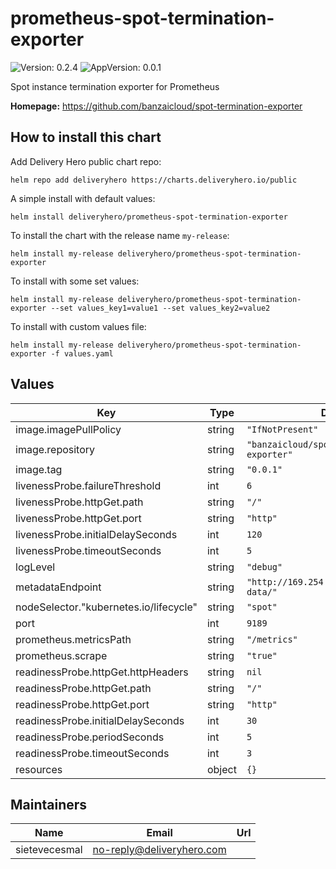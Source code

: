 # prometheus-spot-termination-exporter

![Version: 0.2.4](https://img.shields.io/badge/Version-0.2.4-informational?style=flat-square) ![AppVersion: 0.0.1](https://img.shields.io/badge/AppVersion-0.0.1-informational?style=flat-square)

Spot instance termination exporter for Prometheus

**Homepage:** <https://github.com/banzaicloud/spot-termination-exporter>

## How to install this chart

Add Delivery Hero public chart repo:

```console
helm repo add deliveryhero https://charts.deliveryhero.io/public
```

A simple install with default values:

```console
helm install deliveryhero/prometheus-spot-termination-exporter
```

To install the chart with the release name `my-release`:

```console
helm install my-release deliveryhero/prometheus-spot-termination-exporter
```

To install with some set values:

```console
helm install my-release deliveryhero/prometheus-spot-termination-exporter --set values_key1=value1 --set values_key2=value2
```

To install with custom values file:

```console
helm install my-release deliveryhero/prometheus-spot-termination-exporter -f values.yaml
```

## Values

| Key | Type | Default | Description |
|-----|------|---------|-------------|
| image.imagePullPolicy | string | `"IfNotPresent"` |  |
| image.repository | string | `"banzaicloud/spot-termination-exporter"` |  |
| image.tag | string | `"0.0.1"` |  |
| livenessProbe.failureThreshold | int | `6` |  |
| livenessProbe.httpGet.path | string | `"/"` |  |
| livenessProbe.httpGet.port | string | `"http"` |  |
| livenessProbe.initialDelaySeconds | int | `120` |  |
| livenessProbe.timeoutSeconds | int | `5` |  |
| logLevel | string | `"debug"` |  |
| metadataEndpoint | string | `"http://169.254.169.254/latest/meta-data/"` |  |
| nodeSelector."kubernetes.io/lifecycle" | string | `"spot"` |  |
| port | int | `9189` |  |
| prometheus.metricsPath | string | `"/metrics"` |  |
| prometheus.scrape | string | `"true"` |  |
| readinessProbe.httpGet.httpHeaders | string | `nil` |  |
| readinessProbe.httpGet.path | string | `"/"` |  |
| readinessProbe.httpGet.port | string | `"http"` |  |
| readinessProbe.initialDelaySeconds | int | `30` |  |
| readinessProbe.periodSeconds | int | `5` |  |
| readinessProbe.timeoutSeconds | int | `3` |  |
| resources | object | `{}` |  |

## Maintainers

| Name | Email | Url |
| ---- | ------ | --- |
| sietevecesmal | no-reply@deliveryhero.com |  |
